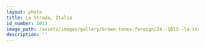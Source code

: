 ```yaml
---
layout: photo
title: La Strada, Italia
id_number: 1013
image_path: /assets/images/gallery/brown-tones-foreign/24--1013--la-strada--italia.jpg
description: ''
---
```

